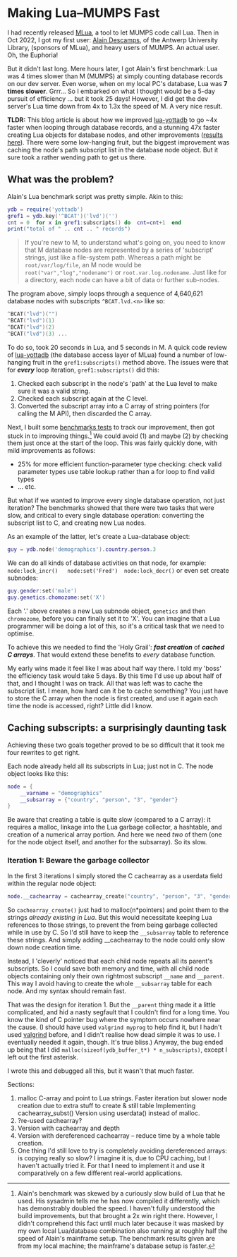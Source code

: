 # Making Lua–MUMPS Fast

I had recently released [MLua](https://github.com/anet-be/mlua), a tool to let MUMPS code call Lua. Then in Oct 2022, I got my first user: [Alain Descamps](https://github.com/AlainDsc), of the Antwerp University Library, (sponsors of MLua), and heavy users of MUMPS. An actual user. Oh, the Euphoria!

But it didn't last long. Mere hours later, I got Alain's first benchmark: Lua was 4 times slower than M (MUMPS) at simply counting database records on our dev server. Even worse, when on my local PC's database, Lua was **7 times slower**. Grrr…  So I embarked on what I thought would be a 5-day pursuit of efficiency … but it took 25 days! However, I did get the dev server's Lua time down from 4x to 1.3x the speed of M. A very nice result.

**TLDR:** This blog article is about how we improved [lua-yottadb](https://github.com/anet-be/lua-yottadb) to go ~4x faster when looping through database records, and a stunning 47x faster creating Lua objects for database nodes, and other improvements ([results here](https://github.com/anet-be/mlua/tree/master/benchmarks#lua-yottadb-v12-compared-with-v21)). There were some low-hanging fruit, but the biggest improvement was caching the node's path subscript list in the database node object. But it sure took a rather wending path to get us there.

## What was the problem?

Alain's Lua benchmark script was pretty simple. Akin to this:

```lua
ydb = require('yottadb')
gref1 = ydb.key('^BCAT')('lvd')('')
cnt = 0  for x in gref1:subscripts() do  cnt=cnt+1  end
print("total of " .. cnt .. " records")
```

> If you're new to M, to understand what's going on, you need to know that M database nodes are represented by a series of 'subscript' strings, just like a file-system path. Whereas a path might be `root/var/log/file`, an M node would be `root("var","log","nodename")` or `root.var.log.nodename`. Just like for a directory, each node can have a bit of data or further sub-nodes.

The program above, simply loops through a sequence of 4,640,621 database nodes with subscripts `^BCAT.lvd.<n>` like so:

```lua
^BCAT("lvd")("")
^BCAT("lvd")(1)
^BCAT("lvd")(2)
^BCAT("lvd")(3) ...
```

To do so, took 20 seconds in Lua, and 5 seconds in M. A quick code review of [lua-yottadb](https://github.com/anet-be/lua-yottadb) (the database access layer of MLua) found a number of low-hanging fruit in the `gref1:subscripts()` method above. The issues were that for ***every*** loop iteration, `gref1:subscripts()` did this:

1. Checked each subscript in the node's 'path' at the Lua level to make sure it was a valid string.
2. Checked each subscript again at the C level.
3. Converted the subscript array into a C array of string pointers (for calling the M API), then discarded the C array.

Next, I built some [benchmarks tests](https://github.com/anet-be/mlua/tree/master/benchmarks) to track our improvement, then got stuck in to improving things.[^1] We could avoid (1) and maybe (2) by checking them just once at the start of the loop. This was fairly quickly done, with mild improvements as follows:

- 25% for more efficient function-parameter type checking: check valid parameter types use table lookup rather than a for loop to find valid types
- … etc.

But what if we wanted to improve every single database operation, not just iteration? The benchmarks showed that there were two tasks that were slow, and critical to every single database operation: converting the subscript list to C, and creating new Lua nodes.

As an example of the latter, let's create a Lua-database object:

```lua
guy = ydb.node('demographics').country.person.3
```

We can do all kinds of database activities on that node, for example: `node:lock_incr()   node:set('Fred')  node:lock_decr()` or even set create subnodes:

```lua
guy.gender:set('male')
guy.genetics.chomozome:set('X')
```

Each '.' above creates a new Lua subnode object, `genetics` and then `chromozome`, before you can finally set it to 'X'. You can imagine that a Lua programmer will be doing a lot of this, so it's a critical task that we need to optimise.

To achieve this we needed to find the 'Holy Grail': ***fast creation*** of ***cached C arrays***. That would extend these benefits to *every* database function.

My early wins made it feel like I was about half way there. I told my 'boss' the efficiency task would take 5 days. By this time I'd use up about half of that, and I thought I was on track. All that was left was to cache the subscript list. I mean, how hard can it be to cache something? You just have to store the C array when the node is first created, and use it again each time the node is accessed, right? Little did I know.

## Caching subscripts: a surprisingly daunting task

Achieving these two goals together proved to be so difficult that it took me four rewrites to get right.

Each node already held all its subscripts in Lua; just not in C. The node object looks like this:

```lua
node = {
    __varname = "demographics"
    __subsarray = {"country", "person", "3", "gender"}
}
```

Be aware that creating a table is quite slow (compared to a C array): it requires a malloc, linkage into the Lua garbage collector, a hashtable, and creation of a numerical array portion. And here we need *two* of them (one for the node object itself, and another for the subsarray). So its slow.

### Iteration 1: Beware the garbage collector

In the first 3 iterations I simply stored the C cachearray as a userdata field within the regular node object:

```lua
node.__cachearray = cachearray_create("country", "person", "3", "gender")
```

So `cachearray_create()` just had to malloc(n*pointers) and point them to the strings *already existing in Lua*. But this would necessitate keeping Lua references to those strings, to prevent the from being garbage collected while in use by C. So I'd still have to keep the `__subsarray` table to reference these strings. And simply adding __cachearray to the node could only slow down node creation time.

Instead, I 'cleverly' noticed that each child node repeats all its parent's subscripts. So I could save both memory and time, with all child node objects containing only their own rightmost subscript `__name` and `__parent`. This way I avoid having to create the whole `__subsarray` table for each node. And my syntax should remain fast.

That was the design for iteration 1. But the `__parent` thing made it a little complicated, and hid a nasty segfault that I couldn't find for a long time. You know the kind of C pointer bug where the symptom occurs nowhere near the cause. (I should have used `valgrind myprog` to help find it, but I hadn't used [valgrind](https://valgrind.org/) before, and I didn't realise how dead simple it was to use. I eventually needed it again, though. It's true bliss.) Anyway, the bug ended up being that I did `malloc(sizeof(ydb_buffer_t*) * n_subscripts)`, except I left out the first asterisk.

I wrote this and debugged all this, but it wasn't that much faster.



Sections:

1. malloc C-array and point to Lua strings. Faster iteration but slower node creation due to extra stuff to create & still table
   Implementing cachearray_subst()
   Version using userdata() instead of malloc.
2. ?re-used cachearray?
3. Version with cachearray and depth
4. Version with dereferenced cachearray – reduce time by a whole table creation.
5. One thing I'd still love to try is completely avoiding dereferenced arrays: is copying really so slow? I imagine it is, due to CPU caching, but I haven't actually tried it. For that I need to implement it and use it comparatively on a few different real-world applications.

[^1]: Alain's benchmark was skewed by a curiously slow build of Lua that he used. His sysadmin tells me he has now compiled it differently, which has demonstrably doubled the speed. I haven't fully understood the build improvements, but that brought a 2x win right there. However, I didn't comprehend this fact until much later because it was masked by my own local Lua/database combination also running at roughly half the speed of Alain's mainframe setup. The benchmark results given are from my local machine; the mainframe's database setup is faster.

